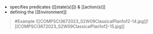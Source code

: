 - specifies predicates ([[state(s)]]) & [[action(s)]]
- defining the [[Environment]]
>	#Example 
>	![[COMPSCI3672023_S2W09ClassicalPlan1of2-14.jpg]]![[COMPSCI3672023_S2W09ClassicalPlan1of2-15.jpg]]